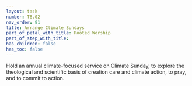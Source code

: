 ```yaml
---
layout: task
number: T8.02
nav_order: 81
title: Arrange Climate Sundays
part_of_petal_with_title: Rooted Worship
part_of_step_with_title: 
has_children: false
has_toc: false
---
```


Hold an annual climate-focused service on Climate Sunday, to explore the theological and scientific basis of creation care and climate action, to pray, and to commit to action.
